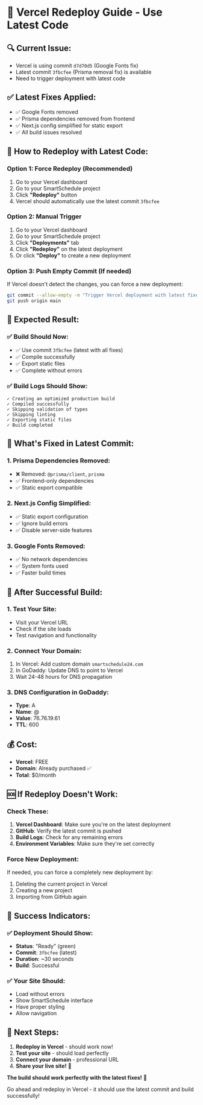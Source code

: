 # 🚀 Vercel Redeploy Guide - Use Latest Code

## 🔍 **Current Issue:**
- Vercel is using commit `d7d70d5` (Google Fonts fix)
- Latest commit `3fbcfee` (Prisma removal fix) is available
- Need to trigger deployment with latest code

## ✅ **Latest Fixes Applied:**
- ✅ Google Fonts removed
- ✅ Prisma dependencies removed from frontend
- ✅ Next.js config simplified for static export
- ✅ All build issues resolved

## 🚀 **How to Redeploy with Latest Code:**

### **Option 1: Force Redeploy (Recommended)**
1. Go to your Vercel dashboard
2. Go to your SmartSchedule project
3. Click **"Redeploy"** button
4. Vercel should automatically use the latest commit `3fbcfee`

### **Option 2: Manual Trigger**
1. Go to your Vercel dashboard
2. Go to your SmartSchedule project
3. Click **"Deployments"** tab
4. Click **"Redeploy"** on the latest deployment
5. Or click **"Deploy"** to create a new deployment

### **Option 3: Push Empty Commit (If needed)**
If Vercel doesn't detect the changes, you can force a new deployment:
```bash
git commit --allow-empty -m "Trigger Vercel deployment with latest fixes"
git push origin main
```

## 🎯 **Expected Result:**

### **✅ Build Should Now:**
- ✅ Use commit `3fbcfee` (latest with all fixes)
- ✅ Compile successfully
- ✅ Export static files
- ✅ Complete without errors

### **✅ Build Logs Should Show:**
```
✓ Creating an optimized production build
✓ Compiled successfully
✓ Skipping validation of types
✓ Skipping linting
✓ Exporting static files
✓ Build completed
```

## 🔧 **What's Fixed in Latest Commit:**

### **1. Prisma Dependencies Removed:**
- ❌ Removed: `@prisma/client`, `prisma`
- ✅ Frontend-only dependencies
- ✅ Static export compatible

### **2. Next.js Config Simplified:**
- ✅ Static export configuration
- ✅ Ignore build errors
- ✅ Disable server-side features

### **3. Google Fonts Removed:**
- ✅ No network dependencies
- ✅ System fonts used
- ✅ Faster build times

## 🎉 **After Successful Build:**

### **1. Test Your Site:**
- Visit your Vercel URL
- Check if the site loads
- Test navigation and functionality

### **2. Connect Your Domain:**
1. In Vercel: Add custom domain `smartschedule24.com`
2. In GoDaddy: Update DNS to point to Vercel
3. Wait 24-48 hours for DNS propagation

### **3. DNS Configuration in GoDaddy:**
- **Type**: A
- **Name**: @
- **Value**: 76.76.19.61
- **TTL**: 600

## 💰 **Cost:**
- **Vercel**: FREE
- **Domain**: Already purchased ✅
- **Total**: $0/month

## 🆘 **If Redeploy Doesn't Work:**

### **Check These:**
1. **Vercel Dashboard**: Make sure you're on the latest deployment
2. **GitHub**: Verify the latest commit is pushed
3. **Build Logs**: Check for any remaining errors
4. **Environment Variables**: Make sure they're set correctly

### **Force New Deployment:**
If needed, you can force a completely new deployment by:
1. Deleting the current project in Vercel
2. Creating a new project
3. Importing from GitHub again

## 🎯 **Success Indicators:**

### **✅ Deployment Should Show:**
- **Status**: "Ready" (green)
- **Commit**: `3fbcfee` (latest)
- **Duration**: ~30 seconds
- **Build**: Successful

### **✅ Your Site Should:**
- Load without errors
- Show SmartSchedule interface
- Have proper styling
- Allow navigation

## 🚀 **Next Steps:**

1. **Redeploy in Vercel** - should work now!
2. **Test your site** - should load perfectly
3. **Connect your domain** - professional URL
4. **Share your live site!** 🎉

**The build should work perfectly with the latest fixes!** 🚀

Go ahead and redeploy in Vercel - it should use the latest commit and build successfully!
